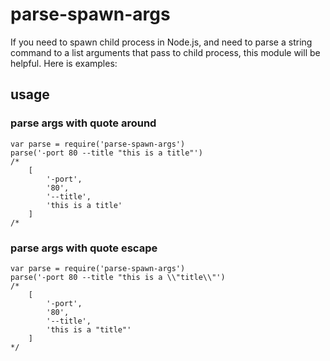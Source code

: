 parse-spawn-args
===========

If you need to spawn child process in Node.js, and need to parse a string command to a list arguments that pass to child process,  this module will be helpful. Here is examples:

## usage

### parse args with quote around
```
var parse = require('parse-spawn-args')
parse('-port 80 --title "this is a title"')
/*
    [
        '-port',
        '80',
        '--title',
        'this is a title'
    ]
/*
```

### parse args with quote escape
```
var parse = require('parse-spawn-args')
parse('-port 80 --title "this is a \\"title\\"')
/*
    [
        '-port',
        '80',
        '--title',
        'this is a "title"'
    ]
*/
```

